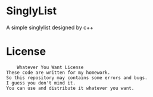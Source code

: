 # SinglyList
A simple singlylist designed by c++
# License
        Whatever You Want License
    These code are written for my homework.
    So this repository may contains some errors and bugs.
    I guess you don't mind it.
    You can use and distribute it whatever you want.
